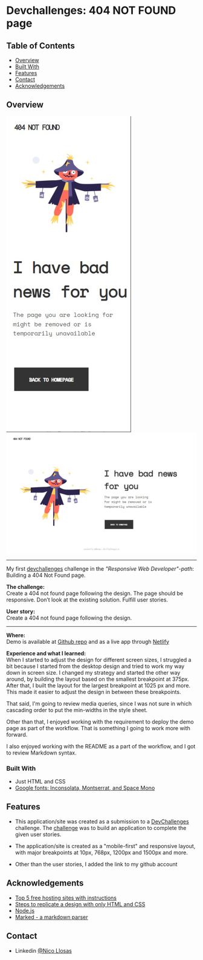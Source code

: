 # Devchallenges: 404 NOT FOUND page

<!-- TABLE OF CONTENTS -->

## Table of Contents

- [Overview](#overview)
- [Built With](#built-with)
- [Features](#features)
- [Contact](#contact)
- [Acknowledgements](#acknowledgements)

<!-- OVERVIEW -->

## Overview

![screenshot](./404_mobile.jpeg)
![screenshot](404_desktop.jpeg)

<hr>

My first [devchallenges](https://devchallenges.io/) challenge in the _"Responsive Web Developer"-path_: Building a 404 Not Found page. <br>

**The challenge:**<br>
Create a 404 not found page following the design. The page should be responsive. Don’t look at the existing solution. Fulfill user stories. <br>

**User story:** <br>
Create a 404 not found page following the design. 

<hr>

**Where:** <br> Demo is available at [Github repo](https://github.com/nllosas/404pagechallenge.git) and as a live app through [Netlify](https://404-page-not-found-challenge-nicollosas.netlify.app/) <br>

**Experience and what I learned:**<br>
When I started to adjust the design for different screen sizes, I struggled a bit because I started from the desktop design and tried to work my way down in screen size. I changed my strategy and started the other way around, by building the layout based on the smallest breakpoint at 375px. After that, I built the layout for the largest breakpoint at 1025 px and more. This made it easier to adjust the design in between these breakpoints.<br>

That said, I'm going to review media queries, since I was not sure in which cascading order to put the min-widths in the style sheet.

Other than that, I enjoyed working with the requirement to deploy the demo page as part of the workflow. That is something I going to work more with forward. <br>

I also enjoyed working with the README as a part of the workflow, and I got to review Markdown syntax.

### Built With

- Just HTML and CSS
- [Google fonts: Inconsolata, Montserrat, and Space Mono](https://fonts.google.com/)

## Features

- This application/site was created as a submission to a [DevChallenges](https://devchallenges.io/challenges) challenge. The [challenge](https://devchallenges.io/challenges/wBunSb7FPrIepJZAg0sY) was to build an application to complete the given user stories.

- The application/site is created as a "mobile-first" and responsive layout, with major breakpoints at 10px, 768px, 1200px and 1500px and more.

- Other than the user stories, I added the link to my github account

## Acknowledgements

- [Top 5 free hosting sites with instructions](https://blogs.devchallenges.io/posts/tJ26U8MhZTPgBSRSwpqr)
- [Steps to replicate a design with only HTML and CSS](https://devchallenges-blogs.web.app/how-to-replicate-design/)
- [Node.js](https://nodejs.org/)
- [Marked - a markdown parser](https://github.com/chjj/marked)

## Contact

- Linkedin [@Nico Llosas](https://www.linkedin.com/in/nico-llosas-945762227/})
